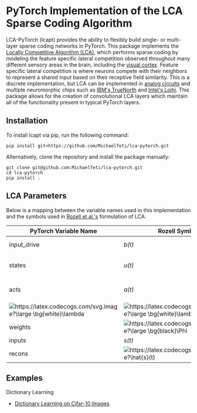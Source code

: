 
# PyTorch Implementation of the LCA Sparse Coding Algorithm

LCA-PyTorch (lcapt) provides the ability to flexibly build single- or multi-layer sparse coding networks in PyTorch. 
This package implements the [Locally Competitive Algorithm (LCA)](https://www.ece.rice.edu/~eld1/papers/Rozell08.pdf), which performs sparse coding by modeling the feature specific lateral competition observed throughout many
different sensory areas in the brain, including the [visual cortex](https://www.nature.com/articles/s41586-019-0997-6).
Feature specific lateral competition is where neurons compete with their neighbors to represent a shared input based on their receptive field similarity.
This is a discrete implementation, but LCA can be implemented in [analog circuits](https://patentimages.storage.googleapis.com/30/8f/6e/5d9da903f0d635/US7783459.pdf) and
multiple neuromorphic chips such as [IBM's TrueNorth](https://www.frontiersin.org/articles/10.3389/fnins.2019.00754/full) and 
[Intel's Loihi](https://ieeexplore.ieee.org/abstract/document/9325356?casa_token=0kxjP50T3IIAAAAA:EOCnIf4-fMYowF7HgTLo0UQyKLWbrWW7VnOT1TZ2DI0U_cUCBYBQv1GN8r49LtISezWQ--A). This package allows for the creation of convolutional LCA layers which
maintain all of the functionality present in typical PyTorch layers.

## Installation  

To install lcapt via pip, run the following command:

```
pip install git+https://github.com/MichaelTeti/lca-pytorch.git
```

Alternatively, clone the repository and install the package manually:

```
git clone git@github.com:MichaelTeti/lca-pytorch.git
cd lca-pytorch
pip install .
```

## LCA Parameters

Below is a mapping between the variable names used in this implementation and the symbols used in [Rozell et al.'s](https://www.ece.rice.edu/~eld1/papers/Rozell08.pdf) formulation of LCA.

| **PyTorch Variable Name** | **Rozell Symbol** | **Description** |
| --- | --- | --- |
| input_drive | *b(t)* | Drive from the inputs/stimulus |
| states | *u(t)* | Internal state/membrane potential |
| acts | *a(t)* | Code/Representation or External Communication |
| <img src="https://latex.codecogs.com/svg.image?\large&space;\bg{black}\lambda" title="https://latex.codecogs.com/svg.image?\large \bg{white}\lambda" /> | <img src="https://latex.codecogs.com/svg.image?\large&space;\bg{white}\lambda" title="https://latex.codecogs.com/svg.image?\large \bg{white}\lambda" /> | Transfer function threshold value |
| weights | <img src="https://latex.codecogs.com/svg.image?\large&space;\bg{black}\Phi" title="https://latex.codecogs.com/svg.image?\large \bg{black}\Phi" /> | Dictionary/Features |
| inputs | *s(t)* | Input data |
| recons | <img src="https://latex.codecogs.com/svg.image?\hat{s}(t)" title="https://latex.codecogs.com/svg.image?\hat{s}(t)" /> | Reconstruction of the input *s(t)* |

## Examples

Dictionary Learning
  * [Dictionary Learning on Cifar-10 Images](https://github.com/MichaelTeti/lca-pytorch/blob/main/examples/builtin_dictionary_learning_cifar.ipynb)
